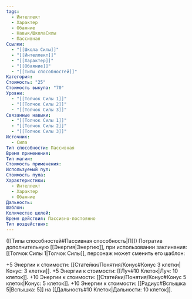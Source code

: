 ```yaml
---
tags:
  - Интеллект
  - Характер
  - Обаяние
  - Навык/ШколаСилы
  - Пассивная
Ссылки:
  - "[[Школа Силы]]"
  - "[[Интеллект]]"
  - "[[Характер]]"
  - "[[Обаяние]]"
  - "[[Типы способностей]]"
Категория: 
Стоимость: "25"
Стоимость выкупа: "70"
Уровни:
  - "[[Толчок Силы 1]]"
  - "[[Толчок Силы 2]]"
  - "[[Толчок Силы 3]]"
Связанные навыки:
  - "[[Толчок Силы 1]]"
  - "[[Толчок Силы 2]]"
  - "[[Толчок Силы 3]]"
Источник:
  - Сила
Тип способности: Пассивная
Время применения: 
Тип магии: 
Стоимость применения: 
Используемый пул: 
Стоимость пула: 
Характеристики:
  - Интеллект
  - Характер
  - Обаяние
Дальность: 
Шаблон: 
Количество целей: 
Время действия: Пассивно-постоянно
Тип воздействия:
---
```

([[Типы способностей#Пассивная способность|П]]) Потратив дополнительную [[Энергия|Энергию]], при использовании заклинания: [[Толчок Силы 1|Толчок Силы]], персонаж может сменить его шаблон:

+5 Энергии к стоимости: [[Статейки/Понятия/Конус#Конус 3 клетки|Конус: 3 клетки]].
+5 Энергии к стоимости: [[Луч#10 Клеток|Луч: 10 клеток]]. 
+10 Энергии к стоимости: [[Статейки/Понятия/Конус#Конус 5 клеток|Конус: 5 клеток]].
+10 Энергии к стоимости: [[Радиус#Вспышка 5|Вспышка: 5]] на [[Дальность#10 Клеток|Дальности: 10 клеток]].


